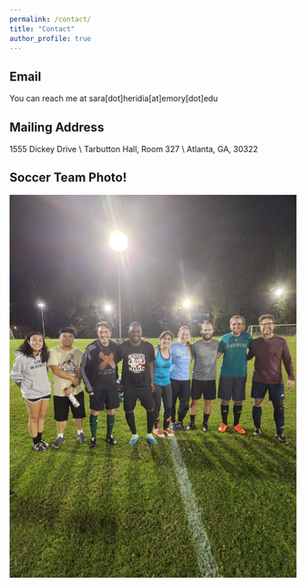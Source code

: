 ```yaml
---
permalink: /contact/
title: "Contact"
author_profile: true
---
```


## Email
You can reach me at sara[dot]heridia[at]emory[dot]edu

## Mailing Address
1555 Dickey Drive \\
Tarbutton Hall, Room 327 \\
Atlanta, GA, 30322

## Soccer Team Photo!
![Photo from the first soccer game!](/assets/images/F8xWUCAXwAAjigd.jpg)
